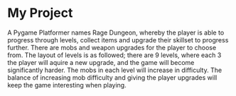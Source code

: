 # My Project

A Pygame Platformer names Rage Dungeon, whereby the player is able to progress through levels, collect items
and upgrade their skillset to progress further. There are mobs and weapon upgrades for the player to choose
from. The layout of levels is as followed; there are 9 levels, where each 3 the player will aquire a new 
upgrade, and the game will become significantly harder. The mobs in each level will increase in difficulty. 
The balance of increasing mob difficulty and giving the player upgrades will keep the game interesting when playing. 
